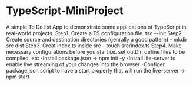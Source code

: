# TypeScript-MiniProject

A simple To Do list App to demonstrate some applications of TypeScript in real-world projects.
Step1. Create a TS configuration file. tsc --init
Step2. Create source and destination directories (genrally a good pattern) - mkdir src dist
Step3. Creat index.ts inside src - touch src/index.ts
Step4. Make necessary configurations before you start i.e. set outDir, define files to be compiled, etc
-Install package.json -> npm init -y
-Install lite-server to enable live streaming of your changes into the browser
-Configer package.json script to have a start property that will run the live-server -> npm start
